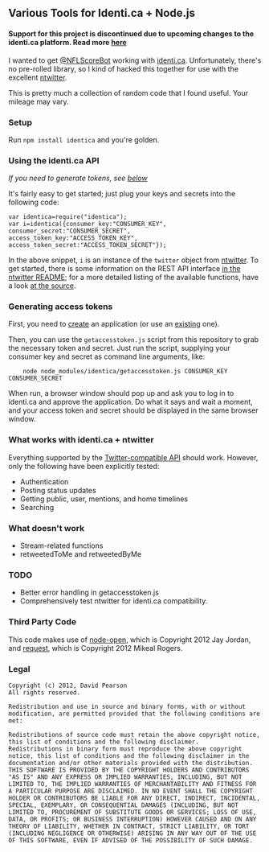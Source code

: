 ## Various Tools for Identi.ca + Node.js ##

#### Support for this project is discontinued due to upcoming changes to the identi.ca platform. Read more [here](http://dpearson.me/blog/posts/Ending+support+for+node-identica.html) ####

I wanted to get [@NFLScoreBot](http://twitter.com/nflscorebot) working with [identi.ca](http://identi.ca). Unfortunately, there's no pre-rolled library, so I kind of hacked this together for use with the excellent [ntwitter](https://github.com/AvianFlu/ntwitter).

This is pretty much a collection of random code that I found useful. Your mileage may vary.

### Setup ###

Run `npm install identica` and you're golden.

### Using the identi.ca API ###

*If you need to generate tokens, see [below](https://github.com/dpearson/node-identi.ca#generating-access-tokens)*

It's fairly easy to get started; just plug your keys and secrets into the following code:

    var identica=require("identica");
    var i=identica({consumer_key:"CONSUMER_KEY", consumer_secret:"CONSUMER_SECRET", access_token_key:"ACCESS_TOKEN_KEY", access_token_secret:"ACCESS_TOKEN_SECRET"});

In the above snippet, `i` is an instance of the `twitter` object from [ntwitter](https://github.com/AvianFlu/ntwitter). To get started, there is some information on the REST API interface [in the ntwitter README](https://github.com/AvianFlu/ntwitter#rest-api); for a more detailed listing of the available functions, have a look [at the source](https://github.com/AvianFlu/ntwitter/blob/master/lib/twitter.js#L450).

### Generating access tokens ###

First, you need to [create](http://identi.ca/settings/oauthapps/new) an application (or use an [existing](http://identi.ca/settings/oauthapps) one).

Then, you can use the `getaccesstoken.js` script from this repository to grab the necessary token and secret. Just run the script, supplying your consumer key and secret as command line arguments, like:

		node node_modules/identica/getaccesstoken.js CONSUMER_KEY CONSUMER_SECRET

When run, a browser window should pop up and ask you to log in to identi.ca and approve the application. Do what it says and wait a moment, and your access token and secret should be displayed in the same browser window.

### What works with identi.ca + ntwitter ###

Everything supported by the [Twitter-compatible API](http://status.net/wiki/Twitter-compatible_API) should work. However, only the following have been explicitly tested:

 * Authentication
 * Posting status updates
 * Getting public, user, mentions, and home timelines
 * Searching

### What doesn't work ###

 * Stream-related functions
 * retweetedToMe and retweetedByMe

### TODO ###

 * Better error handling in getaccesstoken.js
 * Comprehensively test ntwitter for identi.ca compatibility.

### Third Party Code ###

This code makes use of [node-open](https://github.com/jjrdn/node-open), which is Copyright 2012 Jay Jordan, and [request](https://github.com/mikeal/request), which is Copyright 2012 Mikeal Rogers.

### Legal ###

	Copyright (c) 2012, David Pearson
	All rights reserved.
	
	Redistribution and use in source and binary forms, with or without modification, are permitted provided that the following conditions are met:

	Redistributions of source code must retain the above copyright notice, this list of conditions and the following disclaimer.
	Redistributions in binary form must reproduce the above copyright notice, this list of conditions and the following disclaimer in the documentation and/or other materials provided with the distribution.
	THIS SOFTWARE IS PROVIDED BY THE COPYRIGHT HOLDERS AND CONTRIBUTORS "AS IS" AND ANY EXPRESS OR IMPLIED WARRANTIES, INCLUDING, BUT NOT LIMITED TO, THE IMPLIED WARRANTIES OF MERCHANTABILITY AND FITNESS FOR A PARTICULAR PURPOSE ARE DISCLAIMED. IN NO EVENT SHALL THE COPYRIGHT HOLDER OR CONTRIBUTORS BE LIABLE FOR ANY DIRECT, INDIRECT, INCIDENTAL, SPECIAL, EXEMPLARY, OR CONSEQUENTIAL DAMAGES (INCLUDING, BUT NOT LIMITED TO, PROCUREMENT OF SUBSTITUTE GOODS OR SERVICES; LOSS OF USE, DATA, OR PROFITS; OR BUSINESS INTERRUPTION) HOWEVER CAUSED AND ON ANY THEORY OF LIABILITY, WHETHER IN CONTRACT, STRICT LIABILITY, OR TORT (INCLUDING NEGLIGENCE OR OTHERWISE) ARISING IN ANY WAY OUT OF THE USE OF THIS SOFTWARE, EVEN IF ADVISED OF THE POSSIBILITY OF SUCH DAMAGE.